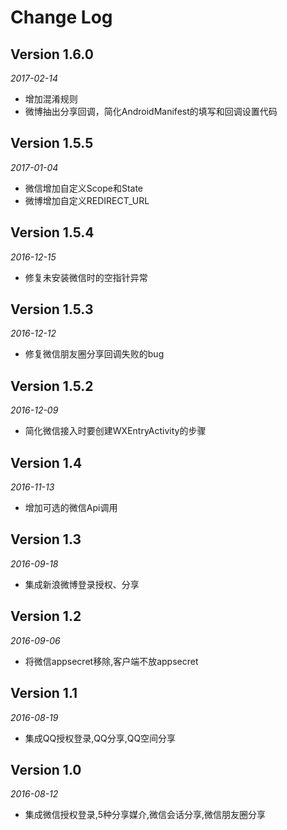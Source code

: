 Change Log
==========

## Version 1.6.0

_2017-02-14_

 * 增加混淆规则
 * 微博抽出分享回调，简化AndroidManifest的填写和回调设置代码

## Version 1.5.5

_2017-01-04_

 * 微信增加自定义Scope和State
 * 微博增加自定义REDIRECT_URL

## Version 1.5.4

_2016-12-15_

 * 修复未安装微信时的空指针异常

## Version 1.5.3

_2016-12-12_

 * 修复微信朋友圈分享回调失败的bug


## Version 1.5.2

_2016-12-09_

 * 简化微信接入时要创建WXEntryActivity的步骤


## Version 1.4

_2016-11-13_

 * 增加可选的微信Api调用


## Version 1.3

_2016-09-18_

 * 集成新浪微博登录授权、分享


## Version 1.2

_2016-09-06_

 * 将微信appsecret移除,客户端不放appsecret


## Version 1.1

_2016-08-19_

 * 集成QQ授权登录,QQ分享,QQ空间分享


## Version 1.0

_2016-08-12_

 * 集成微信授权登录,5种分享媒介,微信会话分享,微信朋友圈分享